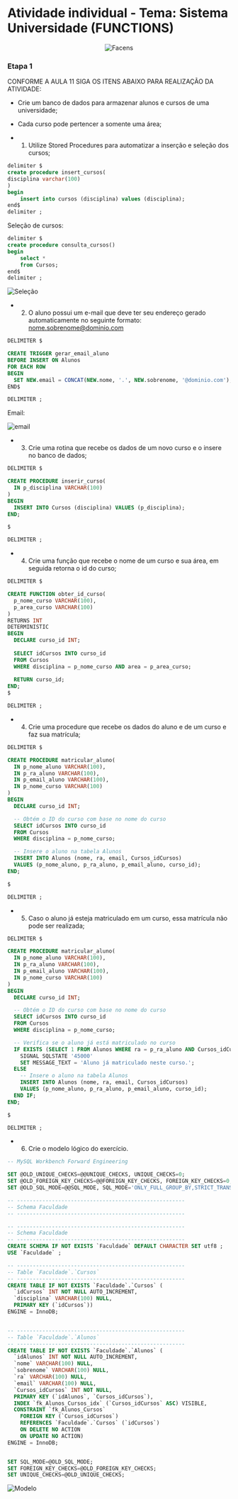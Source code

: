 # Atividade individual - Tema: Sistema Universidade (FUNCTIONS)

<div align="center">
	
![Facens](https://mlogu6g7z5ex.i.optimole.com/cb:RF8R~518a6/w:500/h:159/q:90/ig:avif/https://facens.br/wp-content/uploads/2021/03/logo-f-b.png)

</div>

### Etapa 1

CONFORME A AULA 11 SIGA OS ITENS ABAIXO PARA REALIZAÇÃO DA ATIVIDADE:

- Crie um banco de dados para armazenar alunos e cursos de uma universidade;
- Cada curso pode pertencer a somente uma área;

- 1. Utilize Stored Procedures para automatizar a inserção e seleção dos cursos;

```SQL
delimiter $
create procedure insert_cursos(
disciplina varchar(100)
)
begin
    insert into cursos (disciplina) values (disciplina);
end$
delimiter ;
```

Seleção de cursos:

```SQL
delimiter $
create procedure consulta_cursos()
begin
    select *
    from Cursos;
end$
delimiter ;
```

![Seleção](https://github.com/WilliamVSan/Facens/assets/86013044/0b7a3a2d-b183-4eb5-92a5-b4ac4d824f4c)

- 2. O aluno possui um e-mail que deve ter seu endereço gerado automaticamente no seguinte formato: nome.sobrenome@dominio.com

```SQL
DELIMITER $

CREATE TRIGGER gerar_email_aluno
BEFORE INSERT ON Alunos
FOR EACH ROW
BEGIN
  SET NEW.email = CONCAT(NEW.nome, '.', NEW.sobrenome, '@dominio.com');
END$

DELIMITER ;
```
Email:

![email](https://github.com/WilliamVSan/Facens/assets/86013044/f535a257-8ccf-4af7-9c2a-479f76e57afc)

- 3. Crie uma rotina que recebe os dados de um novo curso e o insere no banco de dados;

```SQL
DELIMITER $

CREATE PROCEDURE inserir_curso(
  IN p_disciplina VARCHAR(100)
)
BEGIN
  INSERT INTO Cursos (disciplina) VALUES (p_disciplina);
END;

$

DELIMITER ;
```

- 4. Crie uma função que recebe o nome de um curso e sua área, em seguida retorna o id do curso;

```SQL
DELIMITER $

CREATE FUNCTION obter_id_curso(
  p_nome_curso VARCHAR(100),
  p_area_curso VARCHAR(100)
)
RETURNS INT
DETERMINISTIC
BEGIN
  DECLARE curso_id INT;
  
  SELECT idCursos INTO curso_id
  FROM Cursos
  WHERE disciplina = p_nome_curso AND area = p_area_curso;
  
  RETURN curso_id;
END;
$

DELIMITER ;
```

- 4. Crie uma procedure que recebe os dados do aluno e de um curso e faz sua matrícula;

```SQL
DELIMITER $

CREATE PROCEDURE matricular_aluno(
  IN p_nome_aluno VARCHAR(100),
  IN p_ra_aluno VARCHAR(100),
  IN p_email_aluno VARCHAR(100),
  IN p_nome_curso VARCHAR(100)
)
BEGIN
  DECLARE curso_id INT;

  -- Obtém o ID do curso com base no nome do curso
  SELECT idCursos INTO curso_id
  FROM Cursos
  WHERE disciplina = p_nome_curso;

  -- Insere o aluno na tabela Alunos
  INSERT INTO Alunos (nome, ra, email, Cursos_idCursos)
  VALUES (p_nome_aluno, p_ra_aluno, p_email_aluno, curso_id);
END;

$

DELIMITER ;
```

- 5. Caso o aluno já esteja matriculado em um curso, essa matrícula não pode ser realizada;

```SQL
DELIMITER $

CREATE PROCEDURE matricular_aluno(
  IN p_nome_aluno VARCHAR(100),
  IN p_ra_aluno VARCHAR(100),
  IN p_email_aluno VARCHAR(100),
  IN p_nome_curso VARCHAR(100)
)
BEGIN
  DECLARE curso_id INT;

  -- Obtém o ID do curso com base no nome do curso
  SELECT idCursos INTO curso_id
  FROM Cursos
  WHERE disciplina = p_nome_curso;

  -- Verifica se o aluno já está matriculado no curso
  IF EXISTS (SELECT 1 FROM Alunos WHERE ra = p_ra_aluno AND Cursos_idCursos = curso_id) THEN
    SIGNAL SQLSTATE '45000'
    SET MESSAGE_TEXT = 'Aluno já matriculado neste curso.';
  ELSE
    -- Insere o aluno na tabela Alunos
    INSERT INTO Alunos (nome, ra, email, Cursos_idCursos)
    VALUES (p_nome_aluno, p_ra_aluno, p_email_aluno, curso_id);
  END IF;
END;

$

DELIMITER ;
```

- 6. Crie o modelo lógico do exercício.

```SQL
-- MySQL Workbench Forward Engineering

SET @OLD_UNIQUE_CHECKS=@@UNIQUE_CHECKS, UNIQUE_CHECKS=0;
SET @OLD_FOREIGN_KEY_CHECKS=@@FOREIGN_KEY_CHECKS, FOREIGN_KEY_CHECKS=0;
SET @OLD_SQL_MODE=@@SQL_MODE, SQL_MODE='ONLY_FULL_GROUP_BY,STRICT_TRANS_TABLES,NO_ZERO_IN_DATE,NO_ZERO_DATE,ERROR_FOR_DIVISION_BY_ZERO,NO_ENGINE_SUBSTITUTION';

-- -----------------------------------------------------
-- Schema Faculdade
-- -----------------------------------------------------

-- -----------------------------------------------------
-- Schema Faculdade
-- -----------------------------------------------------
CREATE SCHEMA IF NOT EXISTS `Faculdade` DEFAULT CHARACTER SET utf8 ;
USE `Faculdade` ;

-- -----------------------------------------------------
-- Table `Faculdade`.`Cursos`
-- -----------------------------------------------------
CREATE TABLE IF NOT EXISTS `Faculdade`.`Cursos` (
  `idCursos` INT NOT NULL AUTO_INCREMENT,
  `disciplina` VARCHAR(100) NULL,
  PRIMARY KEY (`idCursos`))
ENGINE = InnoDB;


-- -----------------------------------------------------
-- Table `Faculdade`.`Alunos`
-- -----------------------------------------------------
CREATE TABLE IF NOT EXISTS `Faculdade`.`Alunos` (
  `idAlunos` INT NOT NULL AUTO_INCREMENT,
  `nome` VARCHAR(100) NULL,
  `sobrenome` VARCHAR(100) NULL,
  `ra` VARCHAR(100) NULL,
  `email` VARCHAR(100) NULL,
  `Cursos_idCursos` INT NOT NULL,
  PRIMARY KEY (`idAlunos`, `Cursos_idCursos`),
  INDEX `fk_Alunos_Cursos_idx` (`Cursos_idCursos` ASC) VISIBLE,
  CONSTRAINT `fk_Alunos_Cursos`
    FOREIGN KEY (`Cursos_idCursos`)
    REFERENCES `Faculdade`.`Cursos` (`idCursos`)
    ON DELETE NO ACTION
    ON UPDATE NO ACTION)
ENGINE = InnoDB;


SET SQL_MODE=@OLD_SQL_MODE;
SET FOREIGN_KEY_CHECKS=@OLD_FOREIGN_KEY_CHECKS;
SET UNIQUE_CHECKS=@OLD_UNIQUE_CHECKS;
```

![Modelo](https://github.com/WilliamVSan/Facens/assets/86013044/2ee103d4-9a85-4050-a904-a463ba8f725e)


